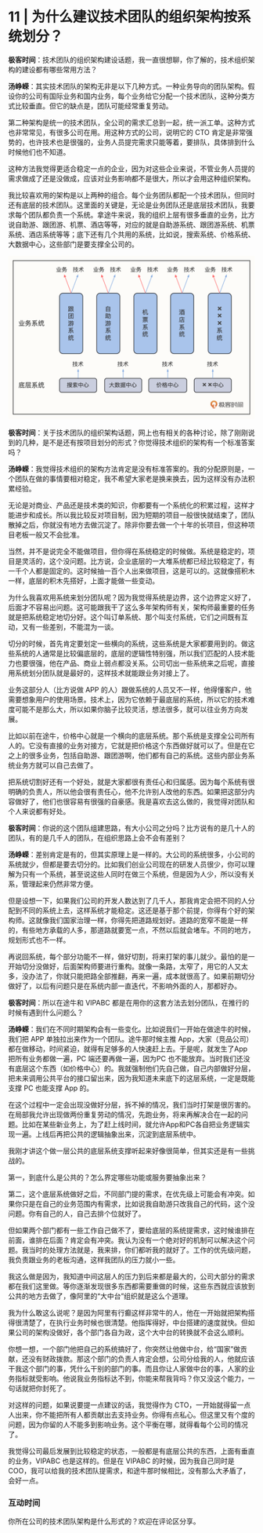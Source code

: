 # 11 | 为什么建议技术团队的组织架构按系统划分？
**极客时间**：技术团队的组织架构建设话题，我一直很想聊，你了解的，技术组织架构的建设都有哪些常用方法？

**汤峥嵘**：其实技术团队的架构无非是以下几种方式。一种业务导向的团队架构。假设你的公司有国际业务和国内业务，每个业务给它分配一个技术团队，这种分类方式比较垂直。但它的缺点是，团队可能经常重复劳动。

第二种架构是统一的技术团队，全公司的需求汇总到一起，统一派工单。这种方式也非常常见，有很多公司在用。用这种方式的公司，说明它的 CTO 肯定是非常强势的，也许技术也是很强的，业务人员提完需求只能等着，要排队，具体排到什么时候他们也不知道。

这种方法我觉得更适合稳定一点的企业，因为对这些企业来说，不管业务人员提的需求做成了还是没做成，应该对业务影响都不是很大，所以才会用这种组织架构。

我比较喜欢用的架构是以上两种的组合。每个业务团队都配一个技术团队，但同时还有底层的技术团队。这里面的关键是，无论是业务团队还是底层技术团队，我要求每个团队都负责一个系统。拿途牛来说，我的组织上层有很多垂直的业务，比方说自助游、跟团游、机票、酒店等等，对应的就是自助游系统、跟团游系统、机票系统、酒店系统等等；底下还有几个共用的系统，比如说，搜索系统、价格系统、大数据中心，这些部门是要支撑全公司的。

![图片](images/503624/49baf3c1061077788e1eaeaec96f99db.png)

**极客时间**：关于技术团队的组织架构话题，网上也有相关的各种讨论，除了刚刚说到的几种，是不是还有按项目划分的形式？你觉得技术组织的架构有一个标准答案吗？

**汤峥嵘**：我觉得技术组织的架构方法肯定是没有标准答案的。我的分配原则是，一个团队在做的事情要相对稳定，我不希望大家老是换来换去，因为这样没有办法积累经验。

无论是对商业、产品还是技术类的知识，你都要有一个系统化的积累过程，这样才能进步和成长。所以我比较反对项目制，因为短期的项目一般很快就结束了，团队散掉之后，你就没有地方去做沉淀了。除非你要去做一个十年的长项目，但这种项目老板一般又不会批准。

当然，并不是说完全不能做项目，但你得在系统稳定的时候做。系统是稳定的，项目是灵活的，这个没问题。比方说，企业底层的一大堆系统都已经比较稳定了，有一千个人都是固定的。这时候抽一百个人出来做项目，这是可以的。这就像搭积木一样，底层的积木先搭好，上面才能做一些变动。

为什么我喜欢用系统来划分团队呢？因为我觉得系统是边界，这个边界定义好了，后面才不容易出问题。这可能跟我干了这么多年架构师有关，架构师最重要的任务就是把系统稳定地切分好。这个叫订单系统、那个叫支付系统，它们之间既有互动，又有一些差别，不能混为一谈。

切分的时候，首先肯定要划定一些横向的系统，这些系统是大家都要用到的。做这些系统的人通常是比较偏底层的，底层的逻辑性特别强，所以我们匹配的人技术能力也要很强，他在产品、商业上弱点都没关系。公司切出一些系统来之后呢，直接用系统划分团队就是最好的，这样技术就能跟业务对接上了。

业务这部分人（比方说做 APP 的人）跟做系统的人员又不一样，他得懂客户，他需要想象用户的使用场景。技术上，因为它依赖于最底层的系统，所以它的技术难度可能不是那么大，所以如果你脑子比较灵活，想法很多，就可以往业务方向发展。

比如以前在途牛，价格中心就是一个横向的底层系统。那个系统是支撑全公司所有人的。它没有直接的业务对接方，它就是把价格这个东西做好就可以了。但是在它之上的很多业务，包括自助游、跟团游啊，他们都有自己的系统。这些内部业务系统业务方就可以自己去做了。

把系统切割好还有一个好处，就是大家都很有责任心和归属感。因为每个系统有很明确的负责人，所以他会很有责任心，他不允许别人改他的东西。如果把这部分内容做好了，他们也很容易有很强的自豪感。我是喜欢去这么做的，我觉得对团队和个人来说都有好处。

**极客时间**：你说的这个团队组建思路，有大小公司之分吗？比方说有的是几十人的团队，有的是几千人的团队，在组织思路上会不会有差别？

**汤峥嵘**：差别肯定是有的，但其实原理上是一样的。大公司的系统很多，小公司的系统就少，但都是要去切分的。比如我们创业公司现在的研发人员很少，你可以理解为只有一个系统，甚至说这些人同时在做三个系统，但是因为人少，所以没有关系，管理起来仍然非常方便。

但是设想一下，如果我们公司的开发人数达到了几千人，那我肯定会把不同的人分配到不同的系统上去，这样系统才能稳定。这还是基于那个前提，你得有个好的架构师。这就像我们国家治理一样，你得先把道路规划好。道路的宽窄不能是一样的，有些地方承载的人多，那道路就要宽一点，不然以后就会堵车。不同的地方，规划形式也不一样。

再说回系统，每个部分功能不一样，做好切割，将来打架的事儿就少。最怕的是一开始切分没做好，后面架构师要进行重构。就像一条路，太窄了，用它的人又太多，没办法了，你就只能把路全部推翻，再来一遍，成本就很高了。如果前期切分做好了，以后有问题只是在系统内部一直迭代，不影响外面的人，那都好办。

**极客时间**：所以在途牛和 VIPABC 都是在用你的这套方法去划分团队，在推行的时候有遇到什么问题么？

**汤峥嵘**：我们在不同时期架构会有一些变化。比如说我们一开始在做途牛的时候，我们把 APP 单独拉出来作为一个团队。途牛那时候主推 App，大家（竞品公司）都在做移动，时间紧迫，就得有足够多的人快速赶上去。于是呢，就发生了App 把所有业务都做一遍，PC 端还要再做一遍，因为PC 也不能放弃。当时我们还没有底层这个东西（如价格中心）的。我就强制他们先自己做，自己内部做好分层，把未来调用公共平台的接口留出来，因为我知道未来底下的这层系统，一定是既能支撑 PC 也能支撑 App 的。

在这个过程中一定会出现没做好分层，拆不掉的情况，我们当时打架是很厉害的。在局部我允许出现做两份重复劳动的情况，先跑业务，将来再解决合在一起的问题。比如在某些新业务上，为了赶上线时间，就允许App和PC各自把业务逻辑实现一遍。上线后再把公共的逻辑抽象出来，沉淀到底层系统中。

我刚才讲这个做一层公共的底层系统支撑听起来好像很简单，但其实还是有一些挑战的。

第一，到底什么是公共的？怎么界定哪些功能或服务要抽象出来？

第二，这个底层系统做好之后，不同部门提的需求，在优先级上可能会有冲突。如果你只是在自己的业务范围内有需求，比如说我自助游只改我自己的代码，这个没问题。你有自己的人，自己去排个位就好了。

但如果两个部门都有一些工作自己做不了，要给底层的系统提需求，这时候谁排在前面，谁排在后面？肯定会有冲突。我认为没有一个绝对好的机制可以解决这个问题。我当时的处理方法就是，我来排，你们都听我的就好了。工作的优先级问题，我负责跟业务的老板沟通，这样我团队的压力就小一些。

我这么做是因为，我知道中间这层人的压力到后来都是最大的，公司大部分的需求都在我们这里做。等你逐渐发现很多东西都需要重做的时候，这些东西就应该放到公共的地方去做了，像阿里的“大中台”组织就是这么个道理。

我为什么敢这么说呢？是因为阿里有行癫这样非常牛的人，他在一开始就把架构搭得很清楚了，在执行业务时候也很清楚。他指挥得好，中台搭建的速度就快。但如果公司的架构没做好，各个部门各自为政，这个大中台的转换就不会这么顺利。

你想一想，一个部门他把自己的系统搞好了，你突然让他做中台，给“国家”做贡献，还没有财政拨款。那这个部门的负责人肯定会想，公司分给我的人，他就应该干我这个部门的事，凭什么干别的部门的事。而且你让人家做中台的事，人家的业务指标就受影响。他说我业务指标达不到，你能来帮我背吗？你又没这个能力，一句话就把你封死了。

对这样的问题，如果说要提一点建议的话，我觉得作为 CTO，一开始就得留一点人出来，你不能把所有人都贡献出去支持业务。你得有点私心。但这里又有个度的问题，因为你留的人不能多到影响业务。这个平衡在哪，就得看每个公司的情况了。

我觉得公司最后发展到比较稳定的状态，一般都是有底层公共的东西，上面有垂直的业务，VIPABC 也是这样的。但是在 VIPABC 的时候，因为我自己同时是 COO，我可以给我的技术团队提需求，和途牛那时候相比，没有那么大矛盾了，会好一点。

### 互动时间

你所在公司的技术团队架构是什么形式的？欢迎在评论区分享。